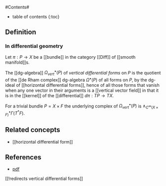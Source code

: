 
#Contents#
* table of contents
{:toc}

## Definition

### In differential geometry

Let $\pi : P \to X$ be a [[bundle]] in the category [[Diff]] of [[smooth manifold]]s. 

The [[dg-algebra]] $\Omega^\bullet_{vert}(P)$ of _vertical differential forms_ on $P$ is the quotient of the [[de Rham complex]] dg-algebra $\Omega^\bullet(P)$ of all forms on $P$, by the dg-ideal of [[horizontal differential forms]], hence of all those forms that vanish when any one vector in their arguments is a [[vertical vector field]] in that it is in the [[kernel]] of the [[differential]] $d \pi : T P \to T X$.

For a trivial bundle $P = X \times F$ the underlying complex of $\Omega^\bullet_{vert}(P)$ is $\wedge^\bullet_{C^\infty(X \times F)} \Gamma(T^* F)$.

## Related concepts

* [[horizontal differential form]]

## References

* [pdf](http://jones.math.unibas.ch/~bonnet/Publications/Bullscience.pdf)

[[!redirects vertical differential forms]]

